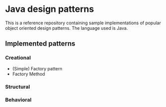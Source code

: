 # Java design patterns

This is a reference repository containing sample implementations of
popular object oriented design patterns. The language used is Java.

## Implemented patterns

### Creational
- (Simple) Factory pattern
- Factory Method

### Structural


### Behavioral
